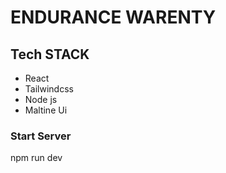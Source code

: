 # ENDURANCE WARENTY
## Tech STACK
  - React
  - Tailwindcss
  - Node js
  - Maltine Ui
### Start Server
  npm run dev
